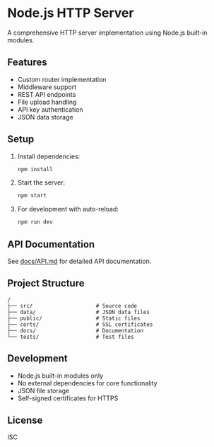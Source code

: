 # Node.js HTTP Server

A comprehensive HTTP server implementation using Node.js built-in modules.

## Features
- Custom router implementation
- Middleware support
- REST API endpoints
- File upload handling
- API key authentication
- JSON data storage

## Setup
1. Install dependencies:
   ```bash
   npm install
   ```

2. Start the server:
   ```bash
   npm start
   ```

3. For development with auto-reload:
   ```bash
   npm run dev
   ```

## API Documentation
See [docs/API.md](docs/API.md) for detailed API documentation.

## Project Structure
```
/
├── src/                    # Source code
├── data/                   # JSON data files
├── public/                 # Static files
├── certs/                  # SSL certificates
├── docs/                   # Documentation
└── tests/                  # Test files
```

## Development
- Node.js built-in modules only
- No external dependencies for core functionality
- JSON file storage
- Self-signed certificates for HTTPS

## License
ISC